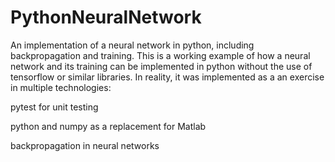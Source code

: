 # PythonNeuralNetwork
An implementation of a neural network in python, including backpropagation and training.
This is a working example of how a neural network and its training can be implemented in python without the use of tensorflow or similar libraries. In reality, it was implemented as a an exercise in multiple technologies:

pytest for unit testing

python and numpy as a replacement for Matlab

backpropagation in neural networks
